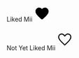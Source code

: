Liked Mii
<svg class="like" xmlns="http://www.w3.org/2000/svg" height="36px" viewBox="0 0 24 24" width="36px" fill="#000000"><path d="M0 0h24v24H0V0z" fill="none"/><path d="M13.35 20.13c-.76.69-1.93.69-2.69-.01l-.11-.1C5.3 15.27 1.87 12.16 2 8.28c.06-1.7.93-3.33 2.34-4.29 2.64-1.8 5.9-.96 7.66 1.1 1.76-2.06 5.02-2.91 7.66-1.1 1.41.96 2.28 2.59 2.34 4.29.14 3.88-3.3 6.99-8.55 11.76l-.1.09z"/></svg>

Not Yet Liked Mii
<svg xmlns="http://www.w3.org/2000/svg" height="48" viewBox="0 96 960 960" width="36px" height="36px" class="like" viewBox="0 0 24 24" fill="#000000"><path d="m480 935-41-37q-105.768-97.121-174.884-167.561Q195 660 154 604.5T96.5 504Q80 459 80 413q0-90.155 60.5-150.577Q201 202 290 202q57 0 105.5 27t84.5 78q42-54 89-79.5T670 202q89 0 149.5 60.423Q880 322.845 880 413q0 46-16.5 91T806 604.5Q765 660 695.884 730.439 626.768 800.879 521 898l-41 37Zm0-79q101.236-92.995 166.618-159.498Q712 630 750.5 580t54-89.135q15.5-39.136 15.5-77.72Q820 347 778 304.5T670.225 262q-51.524 0-95.375 31.5Q531 325 504 382h-49q-26-56-69.85-88-43.851-32-95.375-32Q224 262 182 304.5t-42 108.816Q140 452 155.5 491.5t54 90Q248 632 314 698t166 158Zm0-297Z"/></svg>